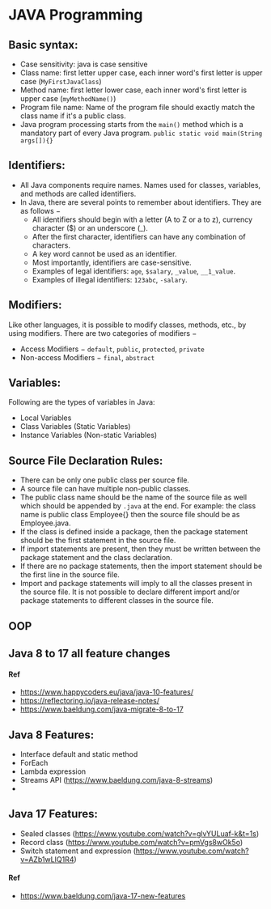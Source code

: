 # JAVA Programming

## Basic syntax: 
- Case sensitivity: java is case sensitive 
- Class name: first letter upper case, each inner word's first letter is upper case (`MyFirstJavaClass`)
- Method name: first letter lower case, each inner word's first letter is upper case (`myMethodName()`)
- Program file name: Name of the program file should exactly match the class name if it's a public class. 
- Java program processing starts from the `main()` method which is a mandatory part of every Java program. 
    `public static void main(String args[]){}` 

## Identifiers:
- All Java components require names. Names used for classes, variables, and methods are called identifiers.
- In Java, there are several points to remember about identifiers. They are as follows −
    - All identifiers should begin with a letter (A to Z or a to z), currency character ($) or an underscore (_).
    - After the first character, identifiers can have any combination of characters.
    - A key word cannot be used as an identifier.
    - Most importantly, identifiers are case-sensitive.
    - Examples of legal identifiers: `age`, `$salary`, `_value`, `__1_value`.
    - Examples of illegal identifiers: `123abc`, `-salary`.

## Modifiers:
Like other languages, it is possible to modify classes, methods, etc., by using modifiers.
There are two categories of modifiers −
- Access Modifiers − `default`, `public`, `protected`, `private`
- Non-access Modifiers − `final`, `abstract`

## Variables:
Following are the types of variables in Java:
- Local Variables
- Class Variables (Static Variables)
- Instance Variables (Non-static Variables)


## Source File Declaration Rules:
- There can be only one public class per source file.
- A source file can have multiple non-public classes.
- The public class name should be the name of the source file as well which should be appended by `.java` at the end. 
    For example: the class name is public class Employee{} then the source file should be as Employee.java.
- If the class is defined inside a package, then the package statement should be the first statement in the source file.
- If import statements are present, then they must be written between the package statement and the class declaration. 
- If there are no package  statements, then the import statement should be the first line in the source file.
- Import and package statements will imply to all the classes present in the source file. 
    It is not possible to declare different import and/or package statements to different classes in the source file.


## OOP 


## Java 8 to 17 all feature changes
#### Ref 
- https://www.happycoders.eu/java/java-10-features/
- https://reflectoring.io/java-release-notes/
- https://www.baeldung.com/java-migrate-8-to-17


## Java 8 Features:
- Interface default and static method
- ForEach
- Lambda expression
- Streams API (https://www.baeldung.com/java-8-streams)
-

## Java 17 Features:
- Sealed classes (https://www.youtube.com/watch?v=glvYULuaf-k&t=1s)
- Record class (https://www.youtube.com/watch?v=pmVgs8wOk5o)
- Switch statement and expression (https://www.youtube.com/watch?v=AZb1wLIQ1R4)

#### Ref
- https://www.baeldung.com/java-17-new-features
